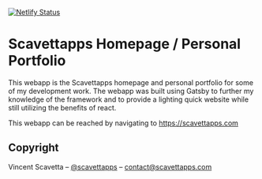 [![Netlify Status](https://api.netlify.com/api/v1/badges/c9dc4ea2-63f2-4f8d-90b7-aae968eb24c7/deploy-status)](https://app.netlify.com/sites/gatsby-scavettapps/deploys)

# Scavettapps Homepage / Personal Portfolio

This webapp is the Scavettapps homepage and personal portfolio for some of my development work. The webapp was built using Gatsby to further my knowledge of the framework and to provide a lighting quick website while still utilizing the benefits of react.

This webapp can be reached by navigating to https://scavettapps.com

## Copyright

Vincent Scavetta – [@scavettapps](https://twitter.com/scavettapps) – contact@scavettapps.com
